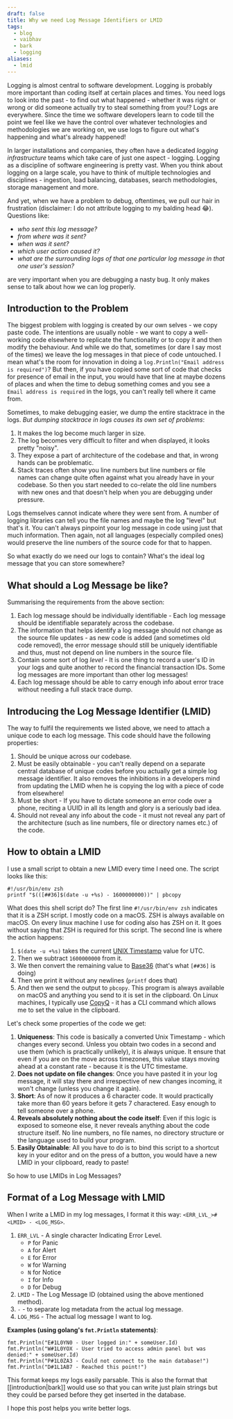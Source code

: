 ```yaml
---
draft: false
title: Why we need Log Message Identifiers or LMID
tags:
  - blog
  - vaibhav
  - bark
  - logging
aliases:
  - lmid
---
```

Logging is almost central to software development. Logging is probably more important than coding itself at certain places and times. You need logs to look into the past - to find out what happened - whether it was right or wrong or did someone actually try to steal something from you!? Logs are everywhere. Since the time we software developers learn to code till the point we feel like we have the control over whatever technologies and methodologies we are working on, we use logs to figure out what's happening and what's already happened!

In larger installations and companies, they often have a dedicated _logging infrastructure_ teams which take care of just one aspect - logging. Logging as a discipline of software engineering is pretty vast. When you think about logging on a large scale, you have to think of multiple technologies and disciplines - ingestion, load balancing, databases, search methodologies, storage management and more.

And yet, when we have a problem to debug, oftentimes, we pull our hair in frustration (disclaimer: I do not attribute logging to my balding head 😂). Questions like:

- _who sent this log message?_
- _from where was it sent?_
- _when was it sent?_
- _which user action caused it?_
- _what are the surrounding logs of that one particular log message in that one user's session?_

are very important when you are debugging a nasty bug. It only makes sense to talk about how we can log properly.
## Introduction to the Problem
The biggest problem with logging is created by our own selves - we copy paste code. The intentions are usually noble - we want to copy a well-working code elsewhere to replicate the functionality or to copy it and then modify the behaviour. And while we do that, sometimes (or dare I say most of the times) we leave the log messages in that piece of code untouched. I mean what's the room for innovation in doing a `log.Println("Email address is required")`? But then, if you have copied some sort of code that checks for presence of email in the input, you would have that line at maybe dozens of places and when the time to debug something comes and you see a `Email address is required` in the logs, you can't really tell where it came from.

Sometimes, to make debugging easier, we dump the entire stacktrace in the logs. _But dumping stacktrace in logs causes its own set of problems_:

1. It makes the log become much larger in size.
2. The log becomes very difficult to filter and when displayed, it looks pretty "noisy".
3. They expose a part of architecture of the codebase and that, in wrong hands can be problematic. 
4. Stack traces often show you line numbers but line numbers or file names can change quite often against what you already have in your codebase. So then you start needed to co-relate the old line numbers with new ones and that doesn't help when you are debugging under pressure.

Logs themselves cannot indicate where they were sent from. A number of logging libraries can tell you the file names and maybe the log "level" but that's it. You can't always pinpoint your log message in code using just that much information. Then again, not all languages (especially compiled ones) would preserve the line numbers of the source code for that to happen.

So what exactly do we need our logs to contain? What's the ideal log message that you can store somewhere?

## What should a Log Message be like?
Summarising the requirements from the above section:

1. Each log message should be individually identifiable - Each log message should be identifiable separately across the codebase. 
2. The information that helps identify a log message should not change as the source file updates - as new code is added (and sometimes old code removed), the error message should still be uniquely identifiable and thus, must not depend on line numbers in the source file.
3. Contain some sort of log _level_ - It is one thing to record a user's ID in your logs and quite another to record the financial transaction IDs. Some log messages are more important than other log messages!
4. Each log message should be able to carry enough info about error trace without needing a full stack trace dump.

## Introducing the Log Message Identifier (LMID)
The way to fulfil the requirements we listed above, we need to attach a unique code to each log message. This code should have the following properties:

1. Should be unique across our codebase. 
2. Must be easily obtainable - you can't really depend on a separate central database of unique codes before you actually get a simple log message identifier. It also removes the inhibitions in a developers mind from updating the LMID when he is copying the log with a piece of code from elsewhere!
3. Must be short - If you have to dictate someone an error code over a phone, reciting a UUID in all its length and glory is a seriously bad idea. 
4. Should not reveal any info about the code - it must not reveal any part of the architecture (such as line numbers, file or directory names etc.) of the code. 

## How to obtain a LMID
I use a small script to obtain a new LMID every time I need one. The script looks like this: 

```shell
#!/usr/bin/env zsh
printf "$(([##36]$(date -u +%s) - 1600000000))" | pbcopy
```

What does this shell script do?  The first line `#!/usr/bin/env zsh` indicates that it is a ZSH script. I mostly code on a macOS. ZSH is always available on macOS. On every linux machine I use for coding also has ZSH on it. It goes without saying that ZSH is required for this script. The second line is where the action happens: 

1. `$(date -u +%s)` takes the current [UNIX Timestamp](https://en.wikipedia.org/wiki/Unix_time) value for UTC.
2. Then we subtract `1600000000` from it. 
3. We then convert the remaining value to [Base36](https://en.wikipedia.org/wiki/Base36) (that's what `[##36]` is doing)
4. Then we print it without any newlines (`printf` does that)
5. And then we send the output to `pbcopy`. This program is always available on macOS and anything you send to it is set in the clipboard. On Linux machines, I typically use [CopyQ](https://hluk.github.io/CopyQ/) - it has a CLI command which allows me to set the value in the clipboard. 

Let's check some properties of the code we get: 
1. **Uniqueness**: This code is basically a converted Unix Timestamp - which changes every second. Unless you obtain two codes in a second and use them (which is practically unlikely), it is always unique. It ensure that even if you are on the move across timezones, this value stays moving ahead at a constant rate - because it is the UTC timestame.
2. **Does not update on file changes**: Once you have pasted it in your log message, it will stay there and irrespective of new changes incoming, it won't change (unless you change it again).
3. **Short**: As of now it produces a 6 character code. It would practically take more than 60 years before it gets 7 charactered. Easy enough to tell someone over a phone.
4. **Reveals absolutely nothing about the code itself**: Even if this logic is exposed to someone else, it never reveals anything about the code structure itself. No line numbers, no file names, no directory structure or the language used to build your program. 
5. **Easily Obtainable**: All you have to do is to bind this script to a shortcut key in your editor and on the press of a button, you would have a new LMID in your clipboard, ready to paste!

So how to use LMIDs in Log Messages?
## Format of a Log Message with LMID
When I write a LMID in my log messages, I format it this way: `<ERR_LVL_>#<LMID> - <LOG_MSG>`.

1. `ERR_LVL` - A single character Indicating Error Level.
	- `P` for Panic
	- `A` for Alert
	- `E` for Error
	- `W` for Warning
	- `N` for Notice
	- `I` for Info
	- `D` for Debug
1. `LMID` - The Log Message ID (obtained using the above mentioned method).
2. ` - ` - to separate log metadata from the actual log message.
3. `LOG_MSG` - The actual log message I want to log.

**Examples (using golang's `fmt.Println` statements)**:

```
fmt.Println("E#1L0YN0 - User logged in:" + someUser.Id)
fmt.Println("W#1L0YOX - User tried to access admin panel but was denied:" + someUser.Id)
fmt.Println("P#1L0ZA3 - Could not connect to the main database!")
fmt.Println("D#1L1AB7 - Reached this point!")
```

This format keeps my logs easily parsable. This is also the format that [[introduction|bark]] would use so that you can write just plain strings but they could be parsed before they get inserted in the database.

I hope this post helps you write better logs.